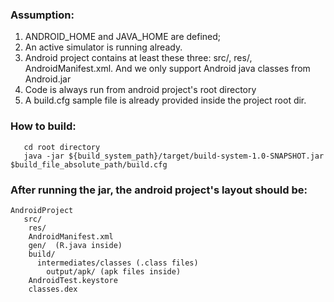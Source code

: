 ### Assumption:
1. ANDROID_HOME and JAVA_HOME are defined;
2. An active simulator is running already.
2. Android project contains at least these three: src/, res/, AndroidManifest.xml. And we only support Android java
classes from Android.jar
3. Code is always run from android project's root directory
4. A build.cfg sample file is already provided inside the project root dir.


### How to build:
```
   cd root directory
   java -jar ${build_system_path}/target/build-system-1.0-SNAPSHOT.jar $build_file_absolute_path/build.cfg
```


### After running the jar, the android project's layout should be:
```
AndroidProject
   src/ 
 	res/
  	AndroidManifest.xml
  	gen/  (R.java inside)	
 	build/
      intermediates/classes (.class files)
		output/apk/ (apk files inside)
  	AndroidTest.keystore
 	classes.dex
```   
   
